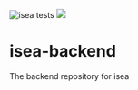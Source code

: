 ![isea tests](https://github.com/team-30cs633/isea-backend/actions/workflows/testing.yml/badge.svg)
![](https://img.shields.io/badge/coverage-0%25-success)


# isea-backend
The backend repository for isea
